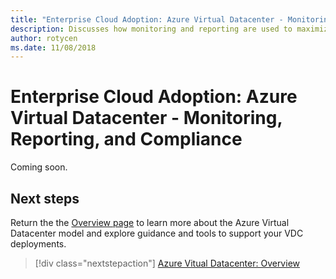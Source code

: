 ```yaml
---
title: "Enterprise Cloud Adoption: Azure Virtual Datacenter - Monitoring, Reporting, and Compliance" 
description: Discusses how monitoring and reporting are used to maximize policy compliance of workloads and resources host in an Azure Virtual Datacenter.
author: rotycen
ms.date: 11/08/2018
---
```

# Enterprise Cloud Adoption: Azure Virtual Datacenter - Monitoring, Reporting, and Compliance

Coming soon.

## Next steps

Return the the [Overview page](overview.md) to learn more about the  Azure Virtual Datacenter model and explore guidance and tools to support your VDC deployments.

> [!div class="nextstepaction"]
> [Azure Vitual Datacenter: Overview](overview.md)